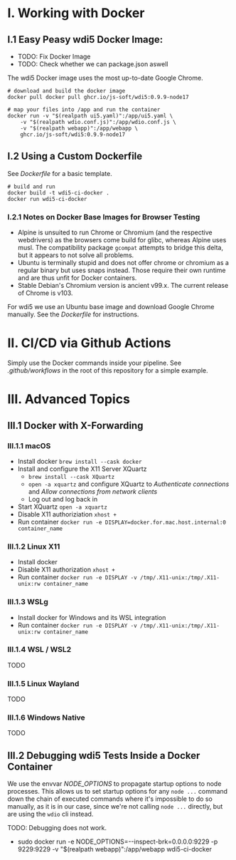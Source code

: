 # I. Working with Docker

## I.1 Easy Peasy wdi5 Docker Image:

- TODO: Fix Docker Image
- TODO: Check whether we can package.json aswell

The wdi5 Docker image uses the most up-to-date Google Chrome.

```
# download and build the docker image
docker pull docker pull ghcr.io/js-soft/wdi5:0.9.9-node17

# map your files into /app and run the container
docker run -v "$(realpath ui5.yaml)":/app/ui5.yaml \
    -v "$(realpath wdio.conf.js)":/app/wdio.conf.js \
    -v "$(realpath webapp)":/app/webapp \
    ghcr.io/js-soft/wdi5:0.9.9-node17
```

## I.2 Using a Custom Dockerfile

See *Dockerfile* for a basic template.

```
# build and run
docker build -t wdi5-ci-docker .
docker run wdi5-ci-docker
```

### I.2.1 Notes on Docker Base Images for Browser Testing

- Alpine is unsuited to run Chrome or Chromium (and the respective webdrivers)
  as the browsers come build for glibc, whereas Alpine uses musl. The
  compatibility package `gcompat` attempts to bridge this delta, but it appears
  to not solve all problems.
- Ubuntu is terminally stupid and does not offer chrome or chromium as a
  regular binary but uses snaps instead. Those require their own runtime and
  are thus unfit for Docker containers.
- Stable Debian's Chromium version is ancient v99.x. The current release of
  Chrome is v103.

For wdi5 we use an Ubuntu base image and download Google Chrome manually. See
the *Dockerfile* for instructions.

# II. CI/CD via Github Actions

Simply use the Docker commands inside your pipeline. See *.github/workflows* in
the root of this repository for a simple example.

# III. Advanced Topics

## III.1 Docker with X-Forwarding

### III.1.1 macOS

- Install docker `brew install --cask docker`
- Install and configure the X11 Server XQuartz
  - `brew install --cask XQuartz`
  - `open -a xquartz` and configure XQuartz to _Authenticate connections_ and
    _Allow connections from network clients_
  - Log out and log back in
- Start XQuartz `open -a xquartz`
- Disable X11 authoriziation `xhost +`
- Run container `docker run -e DISPLAY=docker.for.mac.host.internal:0
  container_name`

### III.1.2 Linux X11

- Install docker
- Disable X11 authorization `xhost +`
- Run container `docker run -e DISPLAY -v /tmp/.X11-unix:/tmp/.X11-unix:rw container_name`

### III.1.3 WSLg

- Install docker for Windows and its WSL integration
- Run container `docker run -e DISPLAY -v /tmp/.X11-unix:/tmp/.X11-unix:rw
  container_name`

### III.1.4 WSL / WSL2

TODO

### III.1.5 Linux Wayland

TODO

### III.1.6 Windows Native

TODO


## III.2 Debugging wdi5 Tests Inside a Docker Container

We use the envvar *NODE_OPTIONS* to propagate startup options to node
processes. This allows us to set startup options for any `node ...` command
down the chain of executed commands where it's impossible to do so manually, as
it is in our case, since we're not calling `node ...` directly, but are using
the `wdio` cli instead.

TODO: Debugging does not work.

- sudo docker run -e NODE_OPTIONS=--inspect-brk=0.0.0.0:9229 -p 9229:9229 -v "$(realpath webapp)":/app/webapp wdi5-ci-docker
